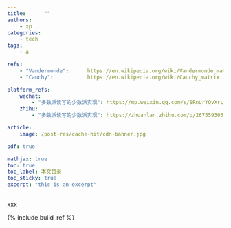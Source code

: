 ```yaml
---
title:      ""
authors:
    - xp
categories:
    - tech
tags:
    - a

refs:
    - "Vandermonde":      https://en.wikipedia.org/wiki/Vandermonde_matrix                     "Vandermonde matrix"
    - "Cauchy":           https://en.wikipedia.org/wiki/Cauchy_matrix                          "Cauchy matrix"

platform_refs:
    wechat:
        - "多数派读写的少数派实现": https://mp.weixin.qq.com/s/SRnUrYQvXrLsu9gzB7Kigg "多数派读写的少数派实现"
    zhihu:
        - "多数派读写的少数派实现": https://zhuanlan.zhihu.com/p/267559303 "多数派读写的少数派实现"

article:
    image: /post-res/cache-hit/cdn-banner.jpg

pdf: true

mathjax: true
toc: true
toc_label: 本文目录
toc_sticky: true
excerpt: "this is an excerpt"
---
```


xxx

{% include build_ref %}
